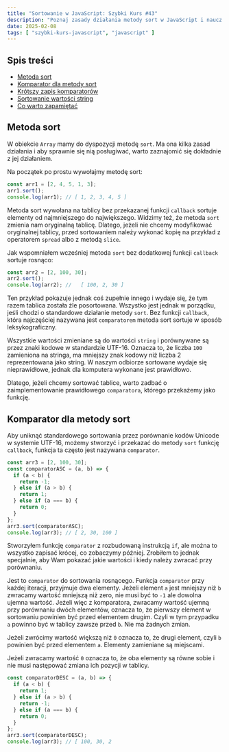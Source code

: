 ```yaml
---
title: "Sortowanie w JavaScript: Szybki Kurs #43"
description: "Poznaj zasady działania metody sort w JavaScript i naucz się jej używać z komparatorem."
date: 2025-02-08
tags: [ "szybki-kurs-javascript", "javascript" ]
---
```


## Spis treści
* [Metoda sort](#metoda-sort)
* [Komparator dla metody sort](#komparator-dla-metody-sort)
* [Krótszy zapis komparatorów](#krótszy-zapis-komparatorów)
* [Sortowanie wartości string](#sortowanie-wartości-string)
* [Co warto zapamiętać](#co-warto-zapamietac)

## <span id="metoda-sort">Metoda sort</span>

W obiekcie `Array` mamy do dyspozycji metodę `sort`. Ma ona kilka zasad działania i aby sprawnie się nią posługiwać, warto zaznajomić się dokładnie z jej działaniem.

Na początek po prostu wywołajmy metodę sort:

```js
const arr1 = [2, 4, 5, 1, 3];
arr1.sort();
console.log(arr1); // [ 1, 2, 3, 4, 5 ]
```

Metoda sort wywołana na tablicy bez przekazanej funkcji `callback` sortuje elementy od najmniejszego do największego. Widzimy też, że metoda `sort` zmienia nam oryginalną tablicę. Dlatego, jeżeli nie chcemy modyfikować oryginalnej tablicy, przed sortowaniem należy wykonać kopię na przykład z
operatorem `spread` albo z metodą `slice`.

Jak wspomniałem wcześniej metoda `sort` bez dodatkowej funkcji `callback` sortuje rosnąco:

```js
const arr2 = [2, 100, 30];
arr2.sort();
console.log(arr2); //   [ 100, 2, 30 ]
```

Ten przykład pokazuje jednak coś zupełnie innego i wydaje się, że tym razem tablica została źle posortowana. Wszystko jest jednak w porządku, jeśli chodzi o standardowe działanie metody `sort`. Bez funkcji `callback`, która najczęściej nazywana jest `comparatorem` metoda sort sortuje w sposób
leksykograficzny.

Wszystkie wartości zmieniane są do wartości `string` i porównywane są przez znaki kodowe w standardzie UTF-16. Oznacza to, że liczba `100` zamieniona na stringa, ma mniejszy znak kodowy niż liczba 2 reprezentowana jako string. W naszym odbiorze sortowane wydaje się nieprawidłowe, jednak dla
komputera wykonane jest prawidłowo.

Dlatego, jeżeli chcemy sortować tablice, warto zadbać o zaimplementowanie prawidłowego `comparatora`, którego przekażemy jako funkcję.

## <span id="komparator-dla-metoda-sort">Komparator dla metody sort</span>

Aby uniknąć standardowego sortowania przez porównanie kodów Unicode w systemie UTF-16, możemy stworzyć i przekazać do metody `sort` funkcję `callback`, funkcja ta często jest nazywana `comparator`.

```js
const arr3 = [2, 100, 30];
const comparatorASC = (a, b) => {
  if (a < b) {
    return -1;
  } else if (a > b) {
    return 1;
  } else if (a === b) {
    return 0;
  }
};
arr3.sort(comparatorASC);
console.log(arr3); // [ 2, 30, 100 ]
```

Stworzyłem funkcję `comparator` z rozbudowaną instrukcją `if`, ale można to wszystko zapisać krócej, co zobaczymy później. Zrobiłem to jednak specjalnie, aby Wam pokazać jakie wartości i kiedy należy zwracać przy porównaniu.

Jest to `comparator` do sortowania rosnącego. Funkcja `comparator` przy każdej iteracji, przyjmuje dwa elementy. Jeżeli element `a` jest mniejszy niż `b` zwracamy wartość mniejszą niż zero, nie musi być to `-1` ale dowolna ujemna wartość. Jeżeli więc z komparatora, zwracamy wartość ujemną przy
porównaniu dwóch elementów, oznacza to, że pierwszy element w sortowaniu powinien być przed elementem drugim. Czyli w tym przypadku `a` powinno być w tablicy zawsze przed `b`. Nie ma żadnych zmian.

Jeżeli zwrócimy wartość większą niż `0` oznacza to, że drugi element, czyli `b` powinien być przed elementem `a`. Elementy zamieniane są miejscami.

Jeżeli zwracamy wartość `0` oznacza to, że oba elementy są równe sobie i nie musi następować zmiana ich pozycji w tablicy.

```js
const comparatorDESC = (a, b) => {
  if (a < b) {
    return 1;
  } else if (a > b) {
    return -1;
  } else if (a === b) {
    return 0;
  }
};
arr3.sort(comparatorDESC);
console.log(arr3); // [ 100, 30, 2